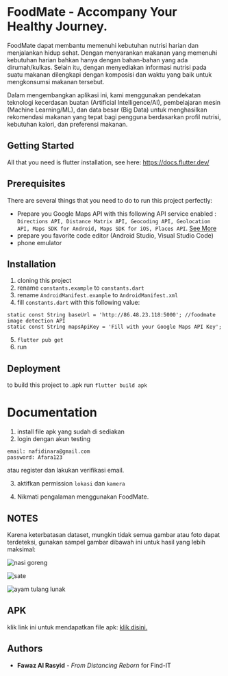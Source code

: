 
# FoodMate - Accompany Your Healthy Journey.

FoodMate dapat membantu memenuhi kebutuhan nutrisi harian dan menjalankan hidup sehat. Dengan menyarankan makanan yang memenuhi kebutuhan harian bahkan hanya dengan bahan-bahan yang ada dirumah/kulkas. Selain itu, dengan menyediakan informasi nutrisi pada suatu makanan dilengkapi dengan komposisi dan waktu yang baik untuk mengkonsumsi makanan tersebut.

Dalam mengembangkan aplikasi ini, kami menggunakan pendekatan teknologi kecerdasan buatan (Artificial Intelligence/AI), pembelajaran mesin (Machine Learning/ML), dan data besar (Big Data) untuk menghasilkan rekomendasi makanan yang tepat bagi pengguna berdasarkan profil nutrisi, kebutuhan kalori, dan preferensi makanan.

## Getting Started

All that you need is flutter installation, see here: https://docs.flutter.dev/

## Prerequisites

There are several things that you need to do to run this project perfectly:
- Prepare you Google Maps API with this following API service enabled : `Directions API, Distance Matrix API, Geocoding API, Geolocation API,
Maps SDK for Android, Maps SDK for iOS, Places API`. [See More](https://developers.google.com/maps/apis-by-platform)
- prepare you favorite code editor (Android Studio, Visual Studio Code)
- phone emulator

## Installation

1. cloning this project
2. rename `constants.example` to `constants.dart`
3. rename `AndroidManifest.example` to `AndroidManifest.xml`
4. fill `constants.dart` with this following value:
```
static const String baseUrl = 'http://86.48.23.118:5000'; //foodmate image detection API
static const String mapsApiKey = 'Fill with your Google Maps API Key';
```
5. `flutter pub get`
6. run

## Deployment

to build this project to .apk run  `flutter build apk`

# Documentation
1. install file apk yang sudah di sediakan
2. login dengan akun testing
```
email: nafidinara@gmail.com
password: Afara123
```
atau register dan lakukan verifikasi email.

3. aktifkan permission `lokasi` dan `kamera`

4. Nikmati pengalaman menggunakan FoodMate.

## NOTES
Karena keterbatasan dataset, mungkin tidak semua gambar atau foto dapat terdeteksi, gunakan sampel gambar dibawah ini untuk hasil yang lebih maksimal:

![nasi goreng](https://i.ibb.co/kmwz0jD/Nasi-Goreng-3-1939146249.jpg)

![sate](https://i.ibb.co/yh2xbC4/the-origins-of-sate-the-history-behind-its-delicacy-170623y.jpg)

![ayam tulang lunak](https://i.ibb.co/c2DpTWP/Resep-Ayam-goreng-tulang-lunak.webp)

## APK

klik link ini untuk mendapatkan file apk: [klik disini.](https://drive.google.com/drive/folders/1FwG7YArpprzu71JbjNfKz_TkbvAza8WW?usp=sharing)

## Authors

  - **Fawaz Al Rasyid** - *From Distancing Reborn* for Find-IT